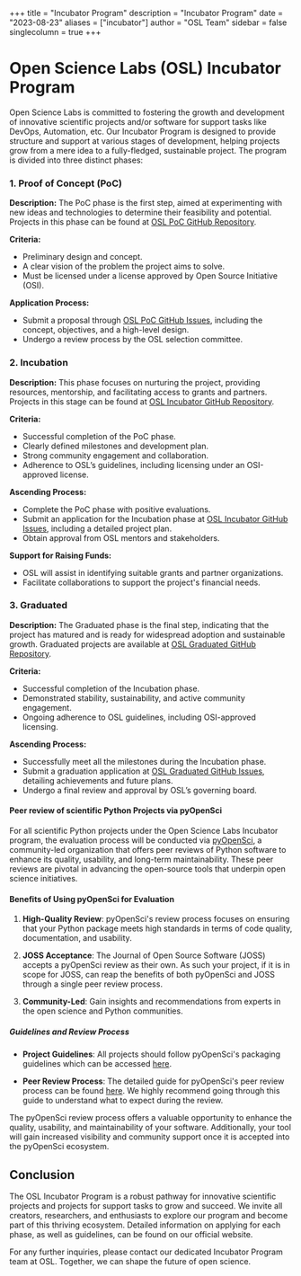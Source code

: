+++
title = "Incubator Program"
description = "Incubator Program"
date = "2023-08-23"
aliases = ["incubator"]
author = "OSL Team"
sidebar = false
singlecolumn = true
+++

# Open Science Labs (OSL) Incubator Program

Open Science Labs is committed to fostering the growth and development of
innovative scientific projects and/or software for support tasks like DevOps,
Automation, etc. Our Incubator Program is designed to provide structure and
support at various stages of development, helping projects grow from a mere idea
to a fully-fledged, sustainable project. The program is divided into three
distinct phases:

### 1. Proof of Concept (PoC)

**Description:** The PoC phase is the first step, aimed at experimenting with
new ideas and technologies to determine their feasibility and potential.
Projects in this phase can be found at
[OSL PoC GitHub Repository](https://github.com/osl-pocs).

**Criteria:**

- Preliminary design and concept.
- A clear vision of the problem the project aims to solve.
- Must be licensed under a license approved by Open Source Initiative (OSI).

**Application Process:**

- Submit a proposal through
  [OSL PoC GitHub Issues](https://github.com/osl-pocs/issues), including the
  concept, objectives, and a high-level design.
- Undergo a review process by the OSL selection committee.

### 2. Incubation

**Description:** This phase focuses on nurturing the project, providing
resources, mentorship, and facilitating access to grants and partners. Projects
in this stage can be found at
[OSL Incubator GitHub Repository](https://github.com/osl-incubator).

**Criteria:**

- Successful completion of the PoC phase.
- Clearly defined milestones and development plan.
- Strong community engagement and collaboration.
- Adherence to OSL’s guidelines, including licensing under an OSI-approved
  license.

**Ascending Process:**

- Complete the PoC phase with positive evaluations.
- Submit an application for the Incubation phase at
  [OSL Incubator GitHub Issues](https://github.com/osl-incubator/issues),
  including a detailed project plan.
- Obtain approval from OSL mentors and stakeholders.

**Support for Raising Funds:**

- OSL will assist in identifying suitable grants and partner organizations.
- Facilitate collaborations to support the project's financial needs.

### 3. Graduated

**Description:** The Graduated phase is the final step, indicating that the
project has matured and is ready for widespread adoption and sustainable growth.
Graduated projects are available at
[OSL Graduated GitHub Repository](https://github.com/osl-projects).

**Criteria:**

- Successful completion of the Incubation phase.
- Demonstrated stability, sustainability, and active community engagement.
- Ongoing adherence to OSL guidelines, including OSI-approved licensing.

**Ascending Process:**

- Successfully meet all the milestones during the Incubation phase.
- Submit a graduation application at
  [OSL Graduated GitHub Issues](https://github.com/osl-projects/issues),
  detailing achievements and future plans.
- Undergo a final review and approval by OSL’s governing board.

#### Peer review of scientific Python Projects via pyOpenSci

For all scientific Python projects under the Open Science Labs Incubator
program, the evaluation process will be conducted via
[pyOpenSci](https://www.pyopensci.org/), a community-led organization that
offers peer reviews of Python software to enhance its quality, usability, and
long-term maintainability. These peer reviews are pivotal in advancing the
open-source tools that underpin open science initiatives.

#### Benefits of Using pyOpenSci for Evaluation

1. **High-Quality Review**: pyOpenSci's review process focuses on ensuring that
   your Python package meets high standards in terms of code quality,
   documentation, and usability.

2. **JOSS Acceptance**: The Journal of Open Source Software (JOSS) accepts
   a pyOpenSci review as their own. As such your project, if it is in scope for JOSS, can reap the benefits of both
   pyOpenSci and JOSS through a single peer review process.

3. **Community-Led**: Gain insights and recommendations from experts in the open
   science and Python communities.

##### Guidelines and Review Process

- **Project Guidelines**: All projects should follow pyOpenSci's
  packaging guidelines which can be accessed
  [here](https://www.pyopensci.org/python-package-guide/).

- **Peer Review Process**: The detailed guide for pyOpenSci's peer review
  process can be found
  [here](https://www.pyopensci.org/about-peer-review/index.html). We highly
  recommend going through this guide to understand what to expect during the
  review.

The pyOpenSci review process offers a valuable opportunity to enhance the
quality, usability, and maintainability of your software. Additionally, your
tool will gain increased visibility and community support once it is accepted
into the pyOpenSci ecosystem.

## Conclusion

The OSL Incubator Program is a robust pathway for innovative scientific projects
and projects for support tasks to grow and succeed. We invite all creators,
researchers, and enthusiasts to explore our program and become part of this
thriving ecosystem. Detailed information on applying for each phase, as well as
guidelines, can be found on our official website.

For any further inquiries, please contact our dedicated Incubator Program team
at OSL. Together, we can shape the future of open science.

